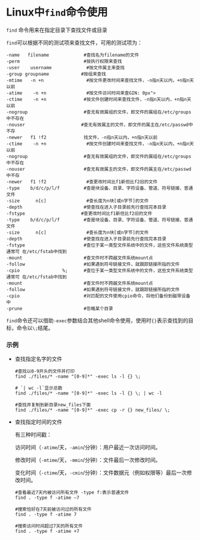 # Linux中`find`命令使用

 `find` 命令用来在指定目录下查找文件或目录

`find`可以根据不同的测试项来查找文件，可用的测试项为：

```shell
-name   filename             #查找名为filename的文件
-perm                        #按执行权限来查找
-user    username             #按文件属主来查找
-group groupname            #按组来查找
-mtime   -n +n                #按文件更改时间来查找文件，-n指n天以内，+n指n天以前
-atime    -n +n               #按文件访问时间来查GIN: 0px">
-ctime    -n +n              #按文件创建时间来查找文件，-n指n天以内，+n指n天以前
-nogroup                     #查无有效属组的文件，即文件的属组在/etc/groups中不存在
-nouser                     #查无有效属主的文件，即文件的属主在/etc/passwd中不存
-newer   f1 !f2              找文件，-n指n天以内，+n指n天以前 
-ctime    -n +n               #按文件创建时间来查找文件，-n指n天以内，+n指n天以前 
-nogroup                     #查无有效属组的文件，即文件的属组在/etc/groups中不存在
-nouser                      #查无有效属主的文件，即文件的属主在/etc/passwd中不存
-newer   f1 !f2               #查更改时间比f1新但比f2旧的文件
-type    b/d/c/p/l/f         #查是块设备、目录、字符设备、管道、符号链接、普通文件
-size      n[c]               #查长度为n块[或n字节]的文件
-depth                       #使查找在进入子目录前先行查找完本目录
-fstype                     #查更改时间比f1新但比f2旧的文件
-type    b/d/c/p/l/f         #查是块设备、目录、字符设备、管道、符号链接、普通文件
-size      n[c]               #查长度为n块[或n字节]的文件
-depth                       #使查找在进入子目录前先行查找完本目录
-fstype                      #查位于某一类型文件系统中的文件，这些文件系统类型通常可 在/etc/fstab中找到
-mount                       #查文件时不跨越文件系统mount点
-follow                      #如果遇到符号链接文件，就跟踪链接所指的文件
-cpio                %;      #查位于某一类型文件系统中的文件，这些文件系统类型通常可 在/etc/fstab中找到
-mount                       #查文件时不跨越文件系统mount点
-follow                      #如果遇到符号链接文件，就跟踪链接所指的文件
-cpio                        #对匹配的文件使用cpio命令，将他们备份到磁带设备中
-prune                       #忽略某个目录
```

`find`命令还可以借助`-exec`参数结合其他shell命令使用，使用时`{}`表示查找到的目标，命令以`\;`结尾。

### 示例

* 查找指定名字的文件

  ```shell
  #查找以0-9开头的文件并打印
  find ./files/* -name "[0-9]*" -exec ls -l {} \;
  
  # `| wc -l`显示总数
  find ./files/* -name "[0-9]*" -exec ls -l {} \; | wc -l
  
  #查找并复制到新目录new_files下面
  find ./files/* -name "[0-9]*" -exec cp -r {} new_files/ \;
  ```

* 查找指定时间的文件

  有三种时间戳：

  访问时间（`-atime`/天，`-amin`/分钟）：用户最近一次访问时间。

  修改时间（`-mtime`/天，`-mmin`/分钟）：文件最后一次修改时间。

  变化时间（`-ctime`/天，`-cmin`/分钟）：文件数据元（例如权限等）最后一次修改时间。

  ```shell
  #查看最近7天内被访问所有文件 -type f:表示普通文件
  find . -type f -atime –7
  
  #搜索恰好在7天前被访问过的所有文件
  find . -type f -atime 7
  
  #搜索访问时间超过7天的所有文件
  find . -type f -atime +7
  ```

  